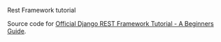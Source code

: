 Rest Framework tutorial

Source code for [Official Django REST Framework Tutorial - A Beginners Guide](https://wsvincent.com/official-django-rest-framework-tutorial-beginners-guide/).
 
 